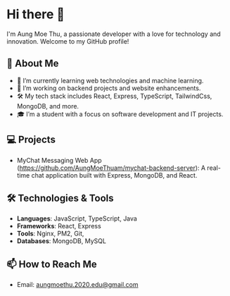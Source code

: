 # Hi there 👋

I'm Aung Moe Thu, a passionate developer with a love for technology and innovation. Welcome to my GitHub profile!

## 🚀 About Me
- 🌱 I’m currently learning web technologies and machine learning.
- 💼 I’m working on backend projects and website enhancements.
- 🛠️ My tech stack includes React, Express, TypeScript, TailwindCss, MongoDB, and more.
- 🎓 I’m a student with a focus on software development and IT projects.

## 💻 Projects
- MyChat Messaging Web App (https://github.com/AungMoeThuam/mychat-backend-server): A real-time chat application built with Express, MongoDB, and React.

## 🛠️ Technologies & Tools
- **Languages**: JavaScript, TypeScript, Java
- **Frameworks**: React, Express
- **Tools**: Nginx, PM2, Git, 
- **Databases**: MongoDB, MySQL

## 📫 How to Reach Me
- Email: aungmoethu.2020.edu@gmail.com
